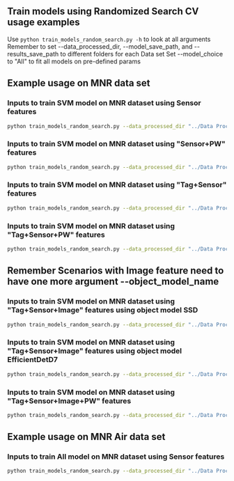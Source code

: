 ## Train models using Randomized Search CV usage examples
Use `python train_models_random_search.py -h` to look at all arguments
Remember to set --data_processed_dir, --model_save_path, and --results_save_path to different folders for each Data set
Set --model_choice to "All" to fit all models on pre-defined params

## Example usage on MNR data set

### Inputs to train SVM model on MNR dataset using Sensor features
```bash
python train_models_random_search.py --data_processed_dir "../Data Processed/MNR Processed/" --feature_type "Sensor" --model_choice "SVM" --model_save_path "../Saved Models/MNR 30S Dataset/Randomized Search/" --results_save_path "../Results/MNR 30S Dataset/Randomized Search/"
```
### Inputs to train SVM model on MNR dataset using "Sensor+PW" features
```bash
python train_models_random_search.py --data_processed_dir "../Data Processed/MNR Processed/" --feature_type "Sensor+PW" --model_choice "SVM" --model_save_path "../Saved Models/MNR 30S Dataset/Randomized Search/" --results_save_path "../Results/MNR 30S Dataset/Randomized Search/"
```
### Inputs to train SVM model on MNR dataset using "Tag+Sensor" features
```bash
python train_models_random_search.py --data_processed_dir "../Data Processed/MNR Processed/" --feature_type "Tag+Sensor" --model_choice "SVM" --model_save_path "../Saved Models/MNR 30S Dataset/Randomized Search/" --results_save_path "../Results/MNR 30S Dataset/Randomized Search/"
```
### Inputs to train SVM model on MNR dataset using "Tag+Sensor+PW" features
```bash
python train_models_random_search.py --data_processed_dir "../Data Processed/MNR Processed/" --feature_type "Tag+Sensor+PW" --model_choice "SVM" --model_save_path "../Saved Models/MNR 30S Dataset/Randomized Search/" --results_save_path "../Results/MNR 30S Dataset/Randomized Search/"
```
## Remember Scenarios with Image feature need to have one more argument --object_model_name

### Inputs to train SVM model on MNR dataset using "Tag+Sensor+Image" features using object model SSD
```bash
python train_models_random_search.py --data_processed_dir "../Data Processed/MNR Processed/" --feature_type "Tag+Sensor+Image" --model_choice "SVM" --object_model_name "SSD ResNet50 V1 FPN 1024x1024 (RetinaNet50)" --model_save_path "../Saved Models/MNR 30S Dataset/Randomized Search/" --results_save_path "../Results/MNR 30S Dataset/Randomized Search/"
```
### Inputs to train SVM model on MNR dataset using "Tag+Sensor+Image" features using object model EfficientDetD7
```bash
python train_models_random_search.py --data_processed_dir "../Data Processed/MNR Processed/" --feature_type "Tag+Sensor+Image" --model_choice "SVM" --object_model_name "EfficientDet D7 1536x1536" --model_save_path "../Saved Models/MNR 30S Dataset/Randomized Search/" --results_save_path "../Results/MNR 30S Dataset/Randomized Search/"
```
### Inputs to train SVM model on MNR dataset using "Tag+Sensor+Image+PW" features
```bash
python train_models_random_search.py --data_processed_dir "../Data Processed/MNR Processed/" --feature_type "Tag+Sensor+Image+PW" --model_choice "SVM" --model_save_path "../Saved Models/MNR 30S Dataset/Randomized Search/" --results_save_path "../Results/MNR 30S Dataset/Randomized Search/"
```


## Example usage on MNR Air data set

### Inputs to train **All** model on MNR dataset using Sensor features
```bash
python train_models_random_search.py --data_processed_dir "../Data Processed/MNR Air Processed/" --feature_type "Sensor" --model_choice "All" --model_save_path "../Saved Models/MNR Air 30S Dataset/Randomized Search/" --results_save_path "../Results/MNR Air 30S Dataset/Randomized Search/"
```
